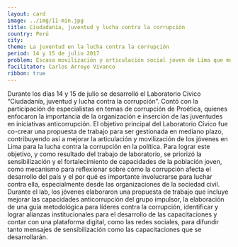 ```yaml
---
layout: card
image: ../img/11-min.jpg
title: Ciudadanía, juventud y lucha contra la corrupción
country: Perú
city:
theme: La juventud en la lucha contra la corrupción
period: 14 y 15 de julio 2017
problem: Escasa movilización y articulación social joven de Lima que muestre acciones de rechazo a la corrupción en la política
facilitator: Carlos Arroyo Vivanco
ribbon: true
---
```


Durante los días 14 y 15 de julio se desarrolló el Laboratorio Cívico “Ciudadanía, juventud y lucha contra la corrupción”. Contó con la participación de especialistas en temas de corrupción de Proética, quienes enfocaron la importancia de la organización e inserción de las juventudes en iniciativas anticorrupción. El objetivo principal del Laboratorio Cívico fue co-crear una propuesta de trabajo para ser gestionada en mediano plazo, contribuyendo así a mejorar la articulación y movilización de los jóvenes en Lima para la lucha contra la corrupción en la política.    Para lograr este objetivo, y como resultado del trabajo de laboratorio, se priorizó la sensibilización y el fortalecimiento de capacidades de la población joven, como mecanismo para reflexionar sobre cómo la corrupción afecta el desarrollo del país y el por qué es importante involucrarse para luchar contra ella, especialmente desde las organizaciones de la sociedad civil. Durante el lab, los jóvenes elaboraron una propuesta de trabajo que incluye mejorar las capacidades anticorrupción del grupo impulsor, la elaboración de una guía metodológica para líderes contra la corrupción, identificar y lograr alianzas institucionales para el desarrollo de las capacitaciones y contar con una plataforma digital, como las redes sociales, para difundir tanto mensajes de sensibilización como las capacitaciones que se desarrollarán.
